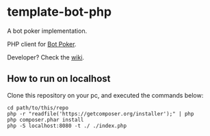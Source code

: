 # template-bot-php

A bot poker implementation.

PHP client for [Bot Poker](https://bot-poker.herokuapp.com/about).

Developer? Check the [wiki](https://bot-poker.herokuapp.com/wiki).

## How to run on localhost

Clone this repository on your pc, and executed the commands below:

```
cd path/to/this/repo
php -r "readfile('https://getcomposer.org/installer');" | php
php composer.phar install
php -S localhost:8080 -t ./ ./index.php
```
